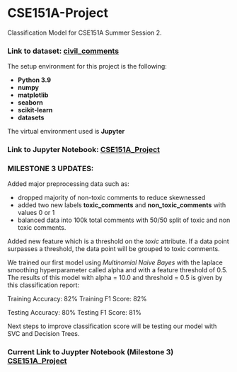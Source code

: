 # CSE151A-Project
Classification Model for CSE151A Summer Session 2. 

### Link to dataset: [civil_comments](https://huggingface.co/datasets/google/civil_comments)

The setup environment for this project is the following:

- __Python 3.9__
- __numpy__
- __matplotlib__
- __seaborn__
- __scikit-learn__
- __datasets__
  
The virtual environment used is __Jupyter__

### Link to Jupyter Notebook: [CSE151A_Project](https://github.com/c4ngo/CSE151A-Project/blob/Milestone2/CSE151A_Project.ipynb)

### MILESTONE 3 UPDATES:

Added major preprocessing data such as:
  - dropped majority of non-toxic comments to reduce skewnessed
  - added two new labels __toxic_comments__ and __non_toxic_comments__ with values 0 or 1
  - balanced data into 100k total comments with 50/50 split of toxic and non toxic comments.
    
Added new feature which is a threshold on the _toxic_ attribute. If a data point surpasses a threshold, the data point will be grouped to toxic comments. 

We trained our first model using _Multinomial Naive Bayes_ with the laplace smoothing hyperparameter called alpha and with a feature threshold of 0.5. 
The results of this model with alpha = 10.0 and threshold = 0.5 is given by this classification report:

Training Accuracy: 82%
Training F1 Score: 82%

Testing Accuracy: 80%
Testing F1 Score: 81%

Next steps to improve classification score will be testing our model with SVC and Decision Trees.

### Current Link to Juypter Notebook (Milestone 3) [CSE151A_Project](https://github.com/c4ngo/CSE151A-Project/blob/Milestone3/CSE151A_Project.ipynb)
